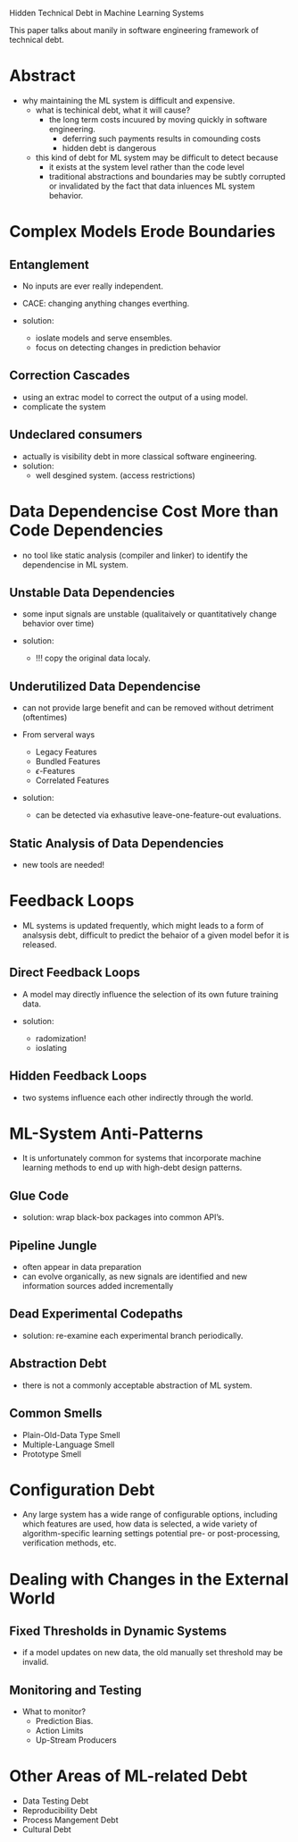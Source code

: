  Hidden Technical Debt in Machine Learning Systems
 
 This paper talks about manily in software engineering framework of technical debt. 

# Abstract
+ why maintaining the ML system is difficult and expensive.
  + what is techinical debt, what it will cause?
    + the long term costs incuured by moving quickly in software engineering.
      + deferring such payments results in comounding costs
      + hidden debt is dangerous
  + this kind of debt for ML system may be difficult to detect because
    + it exists at the system level rather than the code level
    + traditional abstractions and boundaries may be subtly corrupted or invalidated by the fact that data inluences ML system behavior.
  
# Complex Models Erode Boundaries
## Entanglement
  + No inputs are ever really independent.
  + CACE: changing anything changes everthing.
  
  + solution:
    + ioslate models and serve ensembles.
    + focus on detecting changes in prediction behavior

## Correction Cascades
  + using an extrac model to correct the output of a using model.
  + complicate the system


## Undeclared consumers
  + actually is visibility debt in more classical software engineering.
  + solution:
    + well desgined system. (access restrictions)


# Data Dependencise Cost More than Code Dependencies 
+ no tool like static analysis (compiler and linker) to identify the dependencise in ML system.

## Unstable Data Dependencies
+ some input signals are unstable  (qualitaively or quantitatively change behavior over time)
  
+ solution:
  + !!! copy the original data localy.

## Underutilized Data Dependencise
+ can not provide large benefit and can be removed without detriment (oftentimes)

+ From serveral ways
  + Legacy Features
  + Bundled Features
  + $\epsilon$-Features
  + Correlated Features

+ solution:
  + can be detected via exhasutive leave-one-feature-out evaluations.

## Static Analysis of Data Dependencies
+ new tools are needed!

# Feedback Loops
+ ML systems is updated frequently, which might leads to a form of analsysis debt, difficult to predict the behaior of a given model befor it is released.

## Direct Feedback Loops
+ A model may directly influence the selection of its own future training data. 

+ solution:
  + radomization!
  + ioslating


## Hidden Feedback Loops
+ two systems influence each other indirectly through the world.

# ML-System Anti-Patterns
+ It is unfortunately common for systems that incorporate machine learning methods to end up with high-debt design patterns.

## Glue Code
+ solution: wrap black-box packages into common API’s.


## Pipeline Jungle
+ often appear in data preparation
+  can evolve organically, as new signals are identified and new information sources added incrementally


## Dead Experimental Codepaths
+ solution: re-examine each experimental branch periodically.

## Abstraction Debt
+ there is not a commonly acceptable abstraction of ML system.

## Common Smells
+ Plain-Old-Data Type Smell
+ Multiple-Language Smell
+ Prototype Smell

# Configuration Debt
+ Any large system has a wide range of configurable options, including which features are used, how data is selected, a wide variety of algorithm-specific learning settings potential pre- or post-processing, verification methods, etc. 

# Dealing with Changes in the External World 
## Fixed Thresholds in Dynamic Systems
+ if a model updates on new data, the old manually set threshold may be invalid.

## Monitoring and Testing
+ What to monitor?
  + Prediction Bias.
  + Action Limits
  + Up-Stream Producers

# Other Areas of ML-related Debt

+ Data Testing Debt
+ Reproducibility Debt
+ Process Mangement Debt
+ Cultural Debt

